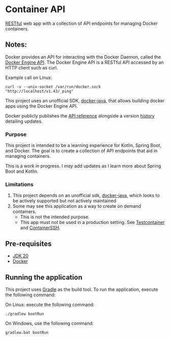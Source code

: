 # Container API

[RESTful](https://en.wikipedia.org/wiki/REST)
web app with a collection of API endpoints for managing Docker containers.

## Notes:

Docker provides an API for interacting with the Docker Daemon, called
the [Docker Engine API](https://docs.docker.com/engine/api/).
The Docker Engine API is a RESTful API accessed by an HTTP client such as curl.

Example call on Linux:

```shell
curl -v --unix-socket /var/run/docker.sock "http://localhost/v1.43/_ping"
```

This project uses an unofficial SDK, [docker-java](https://github.com/docker-java/docker-java),
that allows building docker apps using the Docker Engine API.

Docker publicly publishes the [API reference](https://docs.docker.com/engine/api/latest/)
alongside a version [history](https://docs.docker.com/engine/api/version-history/) detailing
updates.

### Purpose

This project is intended to be a learning experience for Kotlin, Spring Boot, and Docker.
The goal is to create a collection of API endpoints that aid in managing containers.

This is a work in progress. I *may* add updates as I learn more about Spring Boot and Kotlin.

### Limitations

1. This project depends on an unofficial
   sdk, [docker-java](https://github.com/docker-java/docker-java),
   which looks to be actively supported but not actively maintained
2. Some may see this application as a way to create on demand containers.
   - This is not the intended purpose.
   - This app must not be used in a production setting.
     See [Testcontainer](https://testcontainers.com/) and [ContainerSSH](https://containerssh.io/).

## Pre-requisites
- [JDK 20](https://adoptium.net/en-GB/temurin/releases/)
- [Docker](https://docs.docker.com/get-docker/)

## Running the application

This project uses [Gradle](https://gradle.org/) as the build tool. To run the application, execute
the following command:

On Linux: execute the following command:

```shell
./gradlew bootRun
```

On Windows, use the following command:

```shell
gradlew.bat bootRun
```
